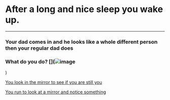 # After a long and nice sleep you wake up.
---

### Your dad comes in and he looks like a whole different person then your regular dad does

### What do you do?                                                          [](![image](https://github.com/fatjond0413/CYOA/assets/146867501/bd3f568c-b894-4142-8ce0-7ea3057c5f1f)
)           

[You look in the mirror to see if you are still you](you.md)       

[You run to look at a mirror and notice something](alien.md)
